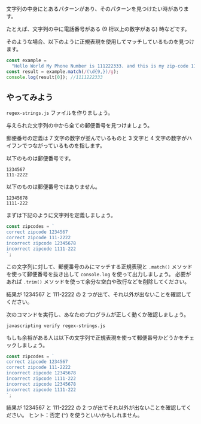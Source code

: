 文字列の中身にとあるパターンがあり、そのパターンを見つけたい時があります。

たとえば、文字列の中に電話番号がある (9 桁以上の数字がある) 時などです。

そのような場合、以下のように正規表現を使用してマッチしているものを見つけます。

```js
const example =
  "Hello World My Phone Number is 111222333. and this is my zip-code 1112222";
const result = example.match(/(\d{9,})/g);
console.log(result[0]); //1111222333
```

## やってみよう

`regex-strings.js` ファイルを作りましょう。

与えられた文字列の中から全ての郵便番号を見つけましょう。

郵便番号の定義は 7 文字の数字が並んでいるものと 3 文字と 4 文字の数字がハイフンでつながっているものを指します。

以下のものは郵便番号です。

```
1234567
111-2222
```

以下のものは郵便番号ではありません。

```
12345678
1111-222
```

まずは下記のように文字列を定義しましょう。

```js
const zipcodes = `
correct zipcode 1234567
correct zipcode 111-2222
incorrect zipcode 12345678
incorrect zipcode 1111-222
`;
```

この文字列に対して、郵便番号のみにマッチする正規表現と `.match()` メソッドを使って郵便番号を抜き出して `console.log` を使って出力しましょう。
必要があれば `.trim()` メソッドを使って余分な空白や改行などを削除してください。

結果が 1234567 と 111-2222 の 2 つが出て、それ以外が出ないことを確認してください。

次のコマンドを実行し、あなたのプログラムが正しく動くか確認しましょう。

`javascripting verify regex-strings.js`

もしも余裕がある人は以下の文字列で正規表現を使って郵便番号かどうかをチェックしましょう。

```js
const zipcodes = `
correct zipcode 1234567
correct zipcode 111-2222
incorrect zipcode 12345678
incorrect zipcode 1111-222
incorrect zipcode 12345678
incorrect zipcode 1111-222
`;
```

結果が 1234567 と 111-2222 の 2 つが出てそれ以外が出ないことを確認してください。
ヒント：否定 (`^`) を使うといいかもしれません。
